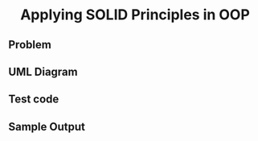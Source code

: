 # <p align=center>Applying SOLID Principles in OOP</p>
## Problem

## UML Diagram

## Test code

## Sample Output
